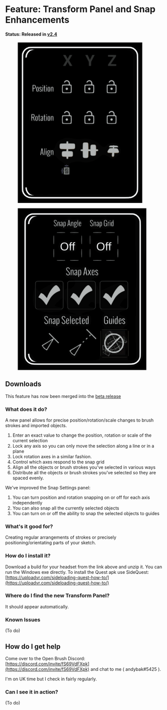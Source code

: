 # Feature: Transform Panel and Snap Enhancements

#### Status: Released in [v2.4](../../release-history/v2.4.md)

<div>

<figure><img src="../../.gitbook/assets/image (36).png" alt="" width="397"><figcaption></figcaption></figure>

 

<figure><img src="../../.gitbook/assets/image (40).png" alt="" width="410"><figcaption></figcaption></figure>

</div>

## Downloads

This feature has now been merged into the [beta release](../open-brush-beta-docs.md)

### What does it do?

A new panel allows for precise position/rotation/scale changes to brush strokes and imported objects.

1. Enter an exact value to change the position, rotation or scale of the current selection
2. Lock any axis so you can only move the selection along a line or in a plane
3. Lock rotation axes in a similar fashion.
4. Control which axes respond to the snap grid
5. Align all the objects or brush strokes you've selected in various ways
6. Distribute all the objects or brush strokes you've selected so they are spaced evenly.

We've improved the Snap Settings panel:

1. You can turn position and rotation snapping on or off for each axis independently
2. You can also snap all the currently selected objects
3. You can turn on or off the ability to snap the selected objects to guides

### What's it good for?

Creating regular arrangements of strokes or precisely positioning/orientating parts of your sketch.

### How do I install it?

Download a build for your headset from the link above and unzip it. You can run the Windows exe directly. To install the Quest apk use SideQuest: [https://uploadvr.com/sideloading-quest-how-to/](https://uploadvr.com/sideloading-quest-how-to/)

### Where do I find the new Transform Panel?

It should appear automatically.

### Known Issues

(To do)

## How do I get help

Come over to the Open Brush Discord: [https://discord.com/invite/fS69VdFXpk](https://discord.com/invite/fS69VdFXpk) and chat to me ( andybak#5425 ).

I'm on UK time but I check in fairly regularly.

### Can I see it in action?

(To do)
